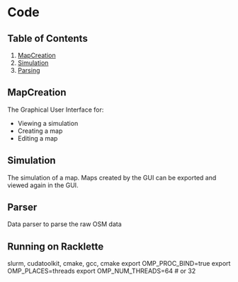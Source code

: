# Code
## Table of Contents

1. [MapCreation](#mapcreation)
2. [Simulation](#simulation)
3. [Parsing](#parsing)

## MapCreation
The Graphical User Interface for:
- Viewing a simulation
- Creating a map
- Editing a map

## Simulation
The simulation of a map. Maps created by the GUI can be exported and viewed again in the GUI.

## Parser
Data parser to parse the raw OSM data 


## Running on Racklette
slurm, cudatoolkit, cmake, gcc, cmake
export OMP_PROC_BIND=true
export OMP_PLACES=threads
export OMP_NUM_THREADS=64 # or 32